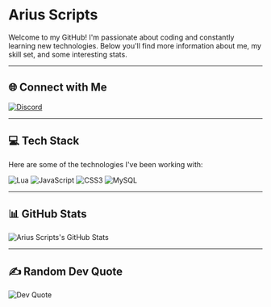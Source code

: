 # Arius Scripts

Welcome to my GitHub! I'm passionate about coding and constantly learning new technologies. Below you'll find more information about me, my skill set, and some interesting stats.

---

## 🌐 Connect with Me
[![Discord](https://img.shields.io/badge/Discord-%237289DA.svg?style=for-the-badge&logo=discord&logoColor=white)](https://discord.gg/TkjDhjyeSe)

---

## 💻 Tech Stack
Here are some of the technologies I've been working with:

![Lua](https://img.shields.io/badge/lua-%232C2D72.svg?style=for-the-badge&logo=lua&logoColor=white) 
![JavaScript](https://img.shields.io/badge/javascript-%23323330.svg?style=for-the-badge&logo=javascript&logoColor=%23F7DF1E) 
![CSS3](https://img.shields.io/badge/css3-%231572B6.svg?style=for-the-badge&logo=css3&logoColor=white) 
![MySQL](https://img.shields.io/badge/mysql-%2300f.svg?style=for-the-badge&logo=mysql&logoColor=white)

---

## 📊 GitHub Stats
![Arius Scripts's GitHub Stats](https://github-readme-stats.vercel.app/api?username=Arius-Development&theme=dark&hide_border=false&include_all_commits=false&count_private=false)

---

## ✍️ Random Dev Quote
![Dev Quote](https://quotes-github-readme.vercel.app/api?type=horizontal&theme=dark)


